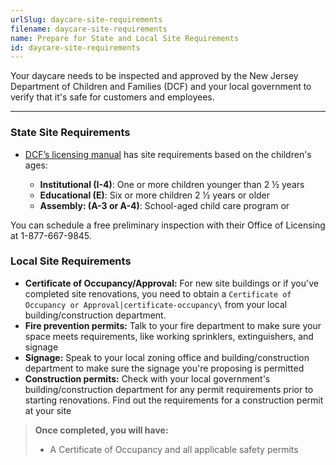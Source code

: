 ```yaml
---
urlSlug: daycare-site-requirements
filename: daycare-site-requirements
name: Prepare for State and Local Site Requirements
id: daycare-site-requirements
---
```

Your daycare needs to be inspected and approved by  the New Jersey Department of Children and Families (DCF) and your local government to verify that it's safe for customers and employees.

- - -

### State Site Requirements

* [DCF’s licensing manual](https://www.nj.gov/dcf/providers/licensing/laws/CCCmanual.pdf) has site requirements based on the children's ages:

  * **Institutional (I-4)**: One or more children younger than  2 ½ years 
  * **Educational (E)**: Six or more children  2 ½ years or older
  * **Assembly: (A-3 or A-4)**: School-aged child care program or 

You can schedule a free preliminary inspection with their Office of Licensing at 1-877-667-9845.



### Local Site Requirements

* **Certificate of Occupancy/Approval:** For new site buildings or if you've completed site renovations, you need to obtain a `Certificate of Occupancy or Approval|certificate-occupancy\` from your local building/construction department.
* **Fire prevention permits:** Talk to your fire department to make sure your space meets requirements, like working sprinklers, extinguishers, and signage
* **Signage:** Speak to your local zoning office and building/construction department to make sure the signage you're proposing is permitted
* **Construction permits:** Check with your local government's building/construction department for any permit requirements prior to starting renovations. Find out the requirements for a construction permit at your site

> **Once completed, you will have:**
>
> * A Certificate of Occupancy and all applicable safety permits